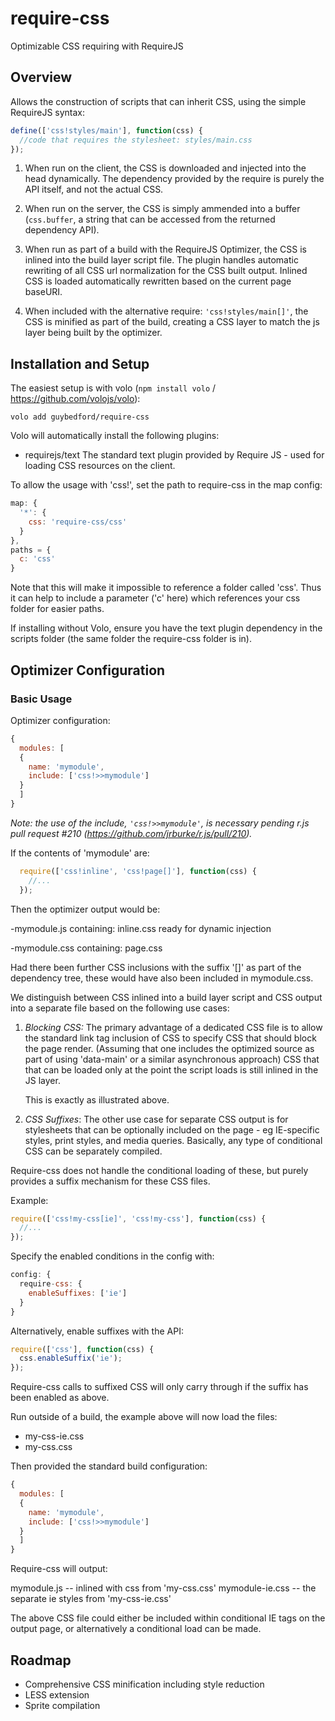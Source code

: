 require-css
===========

Optimizable CSS requiring with RequireJS

Overview
--------

Allows the construction of scripts that can inherit CSS, using the simple RequireJS syntax:

```javascript
define(['css!styles/main'], function(css) {
  //code that requires the stylesheet: styles/main.css
});
```

1. When run on the client, the CSS is downloaded and injected into the head dynamically. The dependency provided by the require is purely the API itself, and not the actual CSS.

2. When run on the server, the CSS is simply ammended into a buffer (`css.buffer`, a string that can be accessed from the returned dependency API).

3. When run as part of a build with the RequireJS Optimizer, the CSS is inlined into the build layer script file. The plugin handles automatic rewriting of all CSS url normalization for the CSS built output. Inlined CSS is loaded automatically rewritten based on the
current page baseURI.

4. When included with the alternative require: `'css!styles/main[]'`, the CSS is minified as part of the build, creating a CSS layer to match the js layer being built by the optimizer.





Installation and Setup
----------------------

The easiest setup is with volo (`npm install volo` / https://github.com/volojs/volo):

```
volo add guybedford/require-css
```

Volo will automatically install the following plugins:
* requirejs/text
  The standard text plugin provided by Require JS - used for loading CSS resources on the client.

To allow the usage with 'css!', set the path to require-css in the map config:

```javascript
map: {
  '*': {
    css: 'require-css/css'
  }
},
paths = {
  c: 'css'
}
```

Note that this will make it impossible to reference a folder called 'css'.
Thus it can help to include a parameter ('c' here) which references your css folder for easier paths.

If installing without Volo, ensure you have the text plugin dependency in the scripts folder (the same folder the require-css folder is in).


Optimizer Configuration
-----------------------

### Basic Usage

Optimizer configuration:

```javascript
{
  modules: [
  {
    name: 'mymodule',
    include: ['css!>>mymodule']
  }
  ]
}
```

*Note: the use of the include, `'css!>>mymodule'`, is necessary pending r.js pull request #210 (https://github.com/jrburke/r.js/pull/210).*

If the contents of 'mymodule' are:

```javascript
  require(['css!inline', 'css!page[]'], function(css) {
    //...
  });
```

Then the optimizer output would be:

-mymodule.js containing:
 inline.css ready for dynamic injection

-mymodule.css containing:
 page.css

Had there been further CSS inclusions with the suffix '[]' as part of the dependency tree, these would have also been included in mymodule.css.


We distinguish between CSS inlined into a build layer script and CSS output into a separate file based on the
following use cases:

1. *Blocking CSS:* The primary advantage of a dedicated CSS file is to allow the standard link tag inclusion of CSS to specify CSS that should block the page render.
   (Assuming that one includes the optimized source as part of using 'data-main' or a similar asynchronous approach)
   CSS that that can be loaded only at the point the script loads is still inlined in the JS layer.
   
   This is exactly as illustrated above.

2. *CSS Suffixes*: The other use case for separate CSS output is for stylesheets that can be optionally included on the page - eg IE-specific styles, print styles,
and media queries. Basically, any type of conditional CSS can be separately compiled.

Require-css does not handle the conditional loading of these, but purely provides a suffix mechanism for these CSS files.

Example:

```javascript
require(['css!my-css[ie]', 'css!my-css'], function(css) {
  //...
});
```

Specify the enabled conditions in the config with:

```javascript
config: {
  require-css: {
    enableSuffixes: ['ie']
  }
}
```

Alternatively, enable suffixes with the API:

```javascript
require(['css'], function(css) {
  css.enableSuffix('ie');
});
```

Require-css calls to suffixed CSS will only carry through if the suffix has been enabled as above.

Run outside of a build, the example above will now load the files:
- my-css-ie.css
- my-css.css

Then provided the standard build configuration:

```javascript
{
  modules: [
  {
    name: 'mymodule',
    include: ['css!>>mymodule']
  }
  ]
}
```

Require-css will output:

mymodule.js -- inlined with css from 'my-css.css'
mymodule-ie.css -- the separate ie styles from 'my-css-ie.css'

The above CSS file could either be included within conditional IE tags on the output page, or alternatively a conditional
load can be made.


Roadmap
-------

* Comprehensive CSS minification including style reduction
* LESS extension
* Sprite compilation
